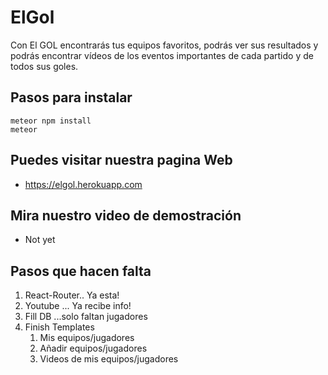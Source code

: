 # ElGol

Con El GOL encontrarás tus equipos favoritos, podrás ver sus resultados y podrás encontrar vídeos de los eventos importantes de cada partido y de todos sus goles. 

## Pasos para instalar

```
meteor npm install
meteor
```

## Puedes visitar nuestra pagina Web
* <https://elgol.herokuapp.com>

## Mira nuestro video de demostración
* Not yet

## Pasos que hacen falta
1. React-Router.. Ya esta!
2. Youtube ... Ya recibe info!
3. Fill DB ...solo faltan jugadores
4. Finish Templates
	1. Mis equipos/jugadores
	2. Añadir equipos/jugadores
	3. Videos de mis equipos/jugadores